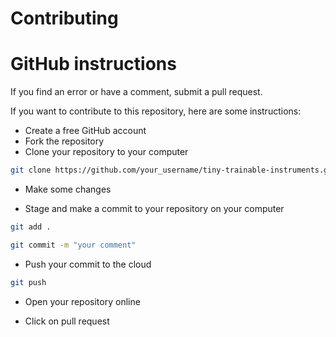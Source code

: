 # Contributing

# GitHub instructions

If you find an error or have a comment, submit a pull request.

If you want to contribute to this repository, here are some instructions:

* Create a free GitHub account
* Fork the repository
* Clone your repository to your computer

```bash
git clone https://github.com/your_username/tiny-trainable-instruments.git
```

* Make some changes

* Stage and make a commit to your repository on your computer

```bash
git add .
```

```bash
git commit -m "your comment"
```

* Push your commit to the cloud

```bash
git push
```

* Open your repository online

* Click on pull request

